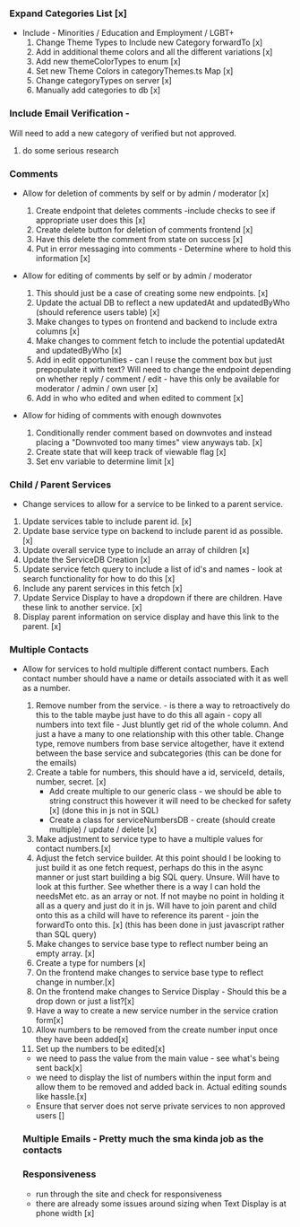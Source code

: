 ### Expand Categories List [x]

- Include - Minorities / Education and Employment / LGBT+
  1. Change Theme Types to Include new Category forwardTo [x]
  2. Add in additional theme colors and all the different variations [x]
  3. Add new themeColorTypes to enum [x]
  4. Set new Theme Colors in categoryThemes.ts Map [x]
  5. Change categoryTypes on server [x]
  6. Manually add categories to db [x]

### Include Email Verification -

Will need to add a new category of verified but not approved.

1. do some serious research

### Comments

- Allow for deletion of comments by self or by admin / moderator [x]

  1. Create endpoint that deletes comments -include checks to see if appropriate user does this [x]
  2. Create delete button for deletion of comments frontend [x]
  3. Have this delete the comment from state on success [x]
  4. Put in error messaging into comments - Determine where to hold this information [x]

- Allow for editing of comments by self or by admin / moderator

  1. This should just be a case of creating some new endpoints. [x]
  2. Update the actual DB to reflect a new updatedAt and updatedByWho (should reference users table) [x]
  3. Make changes to types on frontend and backend to include extra columns [x]
  4. Make changes to comment fetch to include the potential updatedAt and updatedByWho [x]
  5. Add in edit opportunities - can I reuse the comment box but just prepopulate it with text? Will need to change the endpoint depending on whether reply / comment / edit - have this only be available for moderator / admin / own user [x]
  6. Add in who who edited and when edited to comment [x]

- Allow for hiding of comments with enough downvotes
  1. Conditionally render comment based on downvotes and instead placing a "Downvoted too many times" view anyways tab. [x]
  2. Create state that will keep track of viewable flag [x]
  3. Set env variable to determine limit [x]

### Child / Parent Services

- Change services to allow for a service to be linked to a parent service.

1. Update services table to include parent id. [x]
2. Update base service type on backend to include parent id as possible.[x]
3. Update overall service type to include an array of children [x]
4. Update the ServiceDB Creation [x]
5. Update service fetch query to include a list of id's and names - look at search functionality for how to do this [x]
6. Include any parent services in this fetch [x]
7. Update Service Display to have a dropdown if there are children. Have these link to another service. [x]
8. Display parent information on service display and have this link to the parent. [x]

### Multiple Contacts

- Allow for services to hold multiple different contact numbers. Each contact number should have a name or details associated with it as well as a number.

  1. Remove number from the service. - is there a way to retroactively do this to the table maybe just have to do this all again - copy all numbers into text file -
     Just bluntly get rid of the whole column. And just a have a many to one relationship with this other table. Change type, remove numbers from base service altogether, have it extend between the base service and subcategories (this can be done for the emails)
  2. Create a table for numbers, this should have a id, serviceId, details, number, secret. [x]
     - Add create multiple to our generic class - we should be able to string construct this however it will need to be checked for safety [x] (done this in js not in SQL)
     - Create a class for serviceNumbersDB - create (should create multiple) / update / delete [x]
  3. Make adjustment to service type to have a multiple values for contact numbers.[x]
  4. Adjust the fetch service builder. At this point should I be looking to just build it as one fetch request, perhaps do this in the async manner or just start building a big SQL query. Unsure. Will have to look at this further. See whether there is a way I can hold the needsMet etc. as an array or not. If not maybe no point in holding it all as a query and just do it in js. Will have to join parent and child onto this as a child will have to reference its parent - join the forwardTo onto this. [x] (this has been done in just javascript rather than SQL query)
  5. Make changes to service base type to reflect number being an empty array. [x]
  6. Create a type for numbers [x]
  7. On the frontend make changes to service base type to reflect change in number.[x]
  8. On the frontend make changes to Service Display - Should this be a drop down or just a list?[x]
  9. Have a way to create a new service number in the service cration form[x]
  10. Allow numbers to be removed from the create number input once they have been added[x]
  11. Set up the numbers to be edited[x]

  - we need to pass the value from the main value - see what's being sent back[x]
  - we need to display the list of numbers within the input form and allow them to be removed and added back in. Actual editing sounds like hassle.[x]
  - Ensure that server does not serve private services to non approved users []

  ### Multiple Emails - Pretty much the sma kinda job as the contacts

  ### Responsiveness

  - run through the site and check for responsiveness
  - there are already some issues around sizing when Text Display is at phone width [x]

